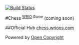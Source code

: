 [![Build Status](https://travis-ci.org/webRunes/Chess-WRIO-Game.svg?branch=master)](https://travis-ci.org/webRunes/Chess-WRIO-Game)

#Chess <sup>[WRIO](https:/wrioos.com) Game</sup>
(coming soon)

##Official Hub
[chess.wrioos.com](https://chess.wrioos.com)

Powered by [Open Copyright](https://opencopyright.wrioos.com)
